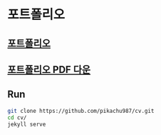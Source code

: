 # 포트폴리오

## [포트폴리오](https://pikachu987.github.io/cv/)

## [포트폴리오 PDF 다운](https://raw.githubusercontent.com/pikachu987/cv/master/Gwanho_Kim_Portfolio.pdf?v=5)


## Run

```bash
git clone https://github.com/pikachu987/cv.git
cd cv/
jekyll serve
```